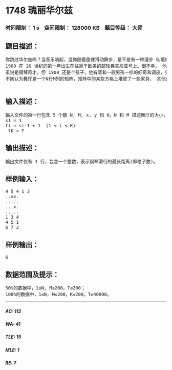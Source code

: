 # 1748 瑰丽华尔兹   
### 时间限制： 1 s&nbsp;&nbsp;&nbsp;&nbsp;空间限制： 128000 KB&nbsp;&nbsp;&nbsp;&nbsp;题目等级： 大师  
## 题目描述：  

<pre>
你跳过华尔兹吗？当音乐响起，当你随着旋律滑动舞步，是不是有一种漫步 仙境的惬意？ 众所周知，跳华尔兹时，最重要的是有好的音乐。但是很少有几个人知道， 世界上最伟大的钢琴家一生都漂泊在大海上，他的名字叫丹尼·布德曼·T.D.·柠 檬·1900，朋友们都叫他 1900。   
1900 在 20 世纪的第一年出生在往返于欧美的邮轮弗吉尼亚号上。很不幸， 他刚出生就被抛弃，成了孤儿。1900 孤独的成长在弗吉尼亚号上，从未离开过 这个摇晃的世界。也许是对他命运的补偿，上帝派可爱的小天使艾米丽照顾他。 可能是天使的点化，1900 拥有不可思议的钢琴天赋：从未有人教，从没看过 乐谱，但他却能凭着自己的感觉弹出最沁人心脾的旋律。当 1900 的音乐获得邮 轮上所有人的欢迎时，他才 8 岁，而此时，他已经乘着海轮往返欧美大陆 50 余 次了。   
虽说是钢琴奇才，但 1900 还是个孩子，他有着和一般男孩一样的好奇和调皮，只不过更多一层浪漫的色彩罢了： 这是一个风雨交加的夜晚，海风卷起层层巨浪拍打着弗吉尼亚号，邮轮随着 巨浪剧烈的摇摆。船上的新萨克斯手迈克斯·托尼晕船了，1900 招呼托尼和他 一起坐到舞厅里的钢琴上，然后松开了固定钢琴的闸，于是，钢琴随着海轮的倾 斜滑动起来。准确的说，我们的主角 1900、钢琴、邮轮随着 1900 的旋律一起跳 起了华尔兹，随着“嘣嚓嚓”的节奏，托尼的晕船症也奇迹般的消失了。后来托 尼在回忆录上这样写道： 大海摇晃着我们 使我们转来转去 快速的掠过灯和家具 我意识到我们正在和大海一起跳舞 真是完美而疯狂的舞者 晚上在金色的地板上快乐的跳着华尔兹是不是很惬意呢？也许，我们忘记了 一个人，那就是艾米丽，她可没闲着：她必须在适当的时候施展魔法帮助 1900， 不让钢琴碰上舞厅里的家具。 
不妨认为舞厅是一个N行M列的矩阵，矩阵中的某些方格上堆放了一些家具， 其他的则是空地。钢琴可以在空地上滑动，但不能撞上家具或滑出舞厅，否则会 损坏钢琴和家具，引来难缠的船长。 每个时刻，钢琴都会随着船体倾斜的方向向相邻的方格滑动一格，相邻的方 格可以是向东、向西、向南或向北的。而艾米丽可以选择施魔法或不施魔法：如 果不施魔法，则钢琴会滑动；如果施魔法，则钢琴会原地不动。 艾米丽是个天使，她知道每段时间的船体的倾斜情况。她想使钢琴在舞厅里 滑行的路程尽量长，这样 1900 会非常高兴，同时也有利于治疗托尼的晕船。但 艾米丽还太小，不会算，所以希望你能帮助她。

</pre>
  
  
## 输入描述：  

<pre>
输入文件的第一行包含 5 个数 N, M, x, y 和 K。N 和 M 描述舞厅的大小，x 和 y 为钢琴的初始位置；我们对船体倾斜情况是按时间的区间来描述的，且从 1 开始计算时间，比如“在[1, 3]时间里向东倾斜，[4, 5]时间里向北倾斜”，因此这 里的 K 表示区间的数目。 以下 N 行，每行 M 个字符，描述舞厅里的家具。第 i 行 第 j 列 的字符若为‘ . ’， 则表示该位置是空地；若为‘ x ’，则表示有家具。 以下 K 行，顺序描述 K 个时间区间，格式为：si ti di(1 ≤ i ≤ K)。表示在时间 区间[si, ti]内，船体都是向 di方向倾斜的。di 为 1, 2, 3, 4 中的一个，依次表示北、 南、西、东（分别对应矩阵中的上、下、左、右）。输入保证区间是连续的，即
s1 = 1
ti = si-1 + 1  (1 < i ≤ K)
 tK = T 
</pre>
  
  
## 输出描述：  

<pre>
输出文件仅有 1 行，包含一个整数，表示钢琴滑行的最长距离(即格子数)。
</pre>
  
  
## 样例输入：  

<pre>
4 5 4 1 3
..xx.
.....
...x.
.....
1 3 4
4 5 1
6 7 2
</pre>
  
  
## 样例输出：  

<pre>
6
</pre>
  
  
## 数据范围及提示：  

<pre>
50%的数据中，1≤N, M≤200，T≤200；   
100%的数据中，1≤N, M≤200，K≤200，T≤40000。
</pre>
  
  
***  

##### AC: 112  
##### WA: 41  
##### TLE: 15  
##### MLE: 1  
##### RE: 7  
